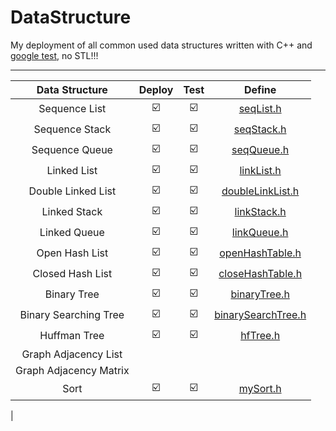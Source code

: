 # DataStructure

My deployment of all common used data structures written with C++ and [google test](https://github.com/google/googletest), no STL!!!

****

| Data Structure | Deploy | Test | Define |
|:----------:|:------:|:------:|:-----:|
| Sequence List | :ballot_box_with_check: | :ballot_box_with_check: | [seqList.h](./include/seqList.h) |
| Sequence Stack | :ballot_box_with_check: | :ballot_box_with_check: | [seqStack.h](./include/seqStack.h) |
| Sequence Queue | :ballot_box_with_check: | :ballot_box_with_check: | [seqQueue.h](./include/seqQueue.h) |
| Linked List | :ballot_box_with_check: | :ballot_box_with_check: | [linkList.h](./include/linkList.h) |
| Double Linked List | :ballot_box_with_check: | :ballot_box_with_check: | [doubleLinkList.h](./include/doubleLinkList.h) | 
| Linked Stack | :ballot_box_with_check: | :ballot_box_with_check: | [linkStack.h](./include/linkStack.h) |
| Linked Queue | :ballot_box_with_check: | :ballot_box_with_check: | [linkQueue.h](./include/linkQueue.h) |
| Open Hash List | :ballot_box_with_check: | :ballot_box_with_check: | [openHashTable.h](./include/openHashTable.h) |
| Closed Hash List| :ballot_box_with_check: | :ballot_box_with_check: | [closeHashTable.h](./include/closeHashTable.h) |
| Binary Tree | :ballot_box_with_check: | :ballot_box_with_check: | [binaryTree.h](./include/binaryTree.h) |
| Binary Searching Tree | :ballot_box_with_check: | :ballot_box_with_check: | [binarySearchTree.h](./include/binarySearchTree.h) |
| Huffman Tree | :ballot_box_with_check: | :ballot_box_with_check: | [hfTree.h](./include/hfTree.h) |
| Graph Adjacency List |  |  |  |
| Graph Adjacency Matrix |  |  |  |
| Sort | :ballot_box_with_check: | :ballot_box_with_check: | [mySort.h](./include/mySort.h) |
| 


